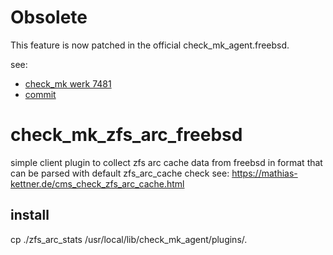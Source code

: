 # Obsolete

This feature is now patched in the official check_mk_agent.freebsd.

see:
- [check_mk werk 7481](https://checkmk.de/check_mk-werks.php?werk_id=7481)
- [commit](https://github.com/tribe29/checkmk/commit/bb318c8d15da467d3139e8f355da17ecb0660651)

# check_mk_zfs_arc_freebsd

simple client plugin to collect zfs arc cache data from freebsd in format that can be parsed with default zfs_arc_cache check
see: https://mathias-kettner.de/cms_check_zfs_arc_cache.html

## install 
cp ./zfs_arc_stats /usr/local/lib/check_mk_agent/plugins/.

